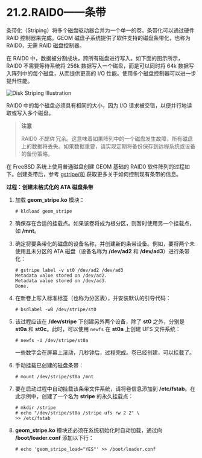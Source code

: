 # 21.2.RAID0——条带

条带化（Striping）将多个磁盘驱动器合并为一个单一的卷。条带化可以通过硬件 RAID 控制器来完成。GEOM 磁盘子系统提供了软件支持的磁盘条带化，也称为 RAID0，无需 RAID 磁盘控制器。

在 RAID0 中，数据被分割成块，跨所有磁盘进行写入。如下面的图示所示，RAID0 不需要等待系统将 256k 数据写入一个磁盘，而是可以同时将 64k 数据写入阵列中的每个磁盘，从而提供更高的 I/O 性能。使用多个磁盘控制器可以进一步提升性能。

![Disk Striping Illustration](https://docs.freebsd.org/images/books/handbook/geom/striping.png)

RAID0 中的每个磁盘必须具有相同的大小，因为 I/O 请求被交错，以便并行地读取或写入多个磁盘。

>**注意**
>
>RAID0 *不提供* 冗余。这意味着如果阵列中的一个磁盘发生故障，所有磁盘上的数据将丢失。如果数据重要，请实现定期将备份保存到远程系统或设备的备份策略。

在 FreeBSD 系统上使用普通磁盘创建 GEOM 基础的 RAID0 软件阵列的过程如下。创建条带后，参考 [gstripe(8)](https://man.freebsd.org/cgi/man.cgi?query=gstripe&sektion=8&format=html) 获取更多关于如何控制现有条带的信息。

**过程：创建未格式化的 ATA 磁盘条带**

1. 加载 **geom_stripe.ko** 模块：

   ```
   # kldload geom_stripe
   ```

2. 确保存在合适的挂载点。如果该卷将成为根分区，则暂时使用另一个挂载点，如 **/mnt**。
3. 确定将要条带化的磁盘的设备名称，并创建新的条带设备。例如，要将两个未使用且未分区的 ATA 磁盘（设备名称为 **/dev/ad2** 和 **/dev/ad3**）进行条带化：

   ```
   # gstripe label -v st0 /dev/ad2 /dev/ad3
   Metadata value stored on /dev/ad2.
   Metadata value stored on /dev/ad3.
   Done.
   ```

4. 在新卷上写入标准标签（也称为分区表），并安装默认的引导代码：

   ```
   # bsdlabel -wB /dev/stripe/st0
   ```

5. 该过程应该在 **/dev/stripe** 下创建另外两个设备，除了 **st0** 之外，分别是 **st0a** 和 **st0c**。此时，可以使用 `newfs` 在 **st0a** 上创建 UFS 文件系统：

   ```
   # newfs -U /dev/stripe/st0a
   ```

   一些数字会在屏幕上滚动，几秒钟后，过程完成。卷已经创建，可以挂载了。
6. 手动挂载已创建的磁盘条带：

   ```
   # mount /dev/stripe/st0a /mnt
   ```

7. 要在启动过程中自动挂载该条带文件系统，请将卷信息添加到 **/etc/fstab**。在此示例中，创建了一个名为 **stripe** 的永久挂载点：

   ```
   # mkdir /stripe
   # echo "/dev/stripe/st0a /stripe ufs rw 2 2" \
   >> /etc/fstab
   ```

8. **geom_stripe.ko** 模块还必须在系统初始化时自动加载，通过向 **/boot/loader.conf** 添加以下行：

   ```
   # echo 'geom_stripe_load="YES"' >> /boot/loader.conf
   ```
